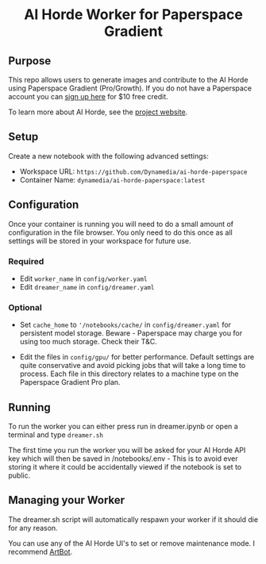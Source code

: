 <h1 align="center">
AI Horde Worker for Paperspace Gradient
</h1>

## Purpose
This repo allows users to generate images and contribute to the AI Horde using Paperspace Gradient (Pro/Growth).
If you do not have a Paperspace account you can [sign up here](https://console.paperspace.com/signup?R=FI2IEQI) for $10 free credit.

To learn more about AI Horde, see the [project website](https://aihorde.net/).

## Setup
Create a new notebook with the following advanced settings:
- Workspace URL: `https://github.com/Dynamedia/ai-horde-paperspace`
- Container Name: `dynamedia/ai-horde-paperspace:latest`

## Configuration

Once your container is running you will need to do a small amount of configuration in the file browser. You only need to do this once as all settings will be stored in your workspace for future use.

### Required

- Edit `worker_name` in `config/worker.yaml`
- Edit `dreamer_name` in `config/dreamer.yaml`

### Optional

- Set `cache_home` to `'/notebooks/cache/` in `config/dreamer.yaml` for persistent model storage. Beware - Paperspace may charge you for using too much storage. Check their T&C.

- Edit the files in `config/gpu/` for better performance. Default settings are quite conservative and avoid picking jobs that will take a long time to process. Each file in this directory relates to a machine type on the Paperspace Gradient Pro plan.

## Running

To run the worker you can either press run in dreamer.ipynb or open a terminal and type `dreamer.sh`

The first time you run the worker you will be asked for your AI Horde API key which will then be saved in /notebooks/.env - This is to avoid ever storing it where it could be accidentally viewed if the notebook is set to public.


## Managing your Worker

The dreamer.sh script will automatically respawn your worker if it should die for any reason.

You can use any of the AI Horde UI's to set or remove maintenance mode. I recommend [ArtBot](https://tinybots.net/artbot).